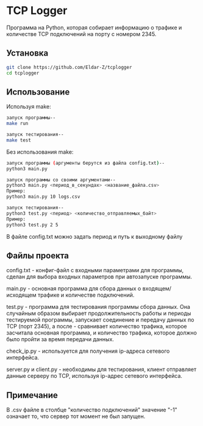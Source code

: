 # TCP Logger

Программа на Python, которая собирает информацию о трафике и количестве TCP подключений на порту с номером 2345.

## Установка

```bash
git clone https://github.com/Eldar-Z/tcplogger
cd tcplogger
```

## Использование

Используя make:
```bash
запуск программы--
make run

запуск тестирования--
make test
```

Без использования make:
```bash
запуск программы (аргументы берутся из файла config.txt)--
python3 main.py

запуск программы со своими аргументами--
python3 main.py <период_в_секундах> <название_файла.csv>
Пример:
python3 main.py 10 logs.csv

запуск тестирования--
python3 test.py <период> <количество_отправляемых_байт>
Пример:
python3 test.py 2 5
```

В файле config.txt можно задать период и путь к выходному файлу

## Файлы проекта

config.txt - конфиг-файл с входными параметрами для программы, сделан для выбора входных параметров при автозапуске программы.

main.py - основная программа для сбора данных о входящем/исходящем трафике и количестве подключений.

test.py - программа для тестирования программы сбора данных. Она случайным образом выбирает продолжительность работы и периоды тестируемой программы, запускает соединение и передачу данных по TCP (порт 2345), а после - сравнивает количество трафика, которое засчитала основная программа, и количество трафика, которое должно было пройти за время передачи данных.

check_ip.py - используется для получения ip-адреса сетевого интерфейса.

server.py и client.py - необходимы для тестирования, клиент отправляет данные серверу по TCP, используя ip-адрес сетевого интерфейса.

## Примечание

В .csv файле в столбце "количество подключений" значение "-1" означает то, что сервер тот момент не был запущен.
